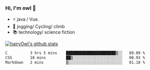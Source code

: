### Hi, I'm owl 👋

- ⚡ java / Vue.
- 🏃 jogging/ Cycling/ climb
- 📚 technology/ science fiction

[![hairyOwl's github stats](https://github-readme-stats.vercel.app/api?username=hairyOwl)]()

<!--START_SECTION:waka-->

```txt
C          3 hrs 5 mins    ██████████████████████▒░░   89.89 %
CSS        18 mins         ██▒░░░░░░░░░░░░░░░░░░░░░░   08.93 %
Markdown   2 mins          ▒░░░░░░░░░░░░░░░░░░░░░░░░   01.18 %
```

<!--END_SECTION:waka-->
